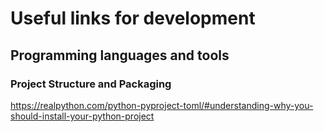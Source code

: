# Useful links for development

## Programming languages and tools

### Project Structure and Packaging
https://realpython.com/python-pyproject-toml/#understanding-why-you-should-install-your-python-project